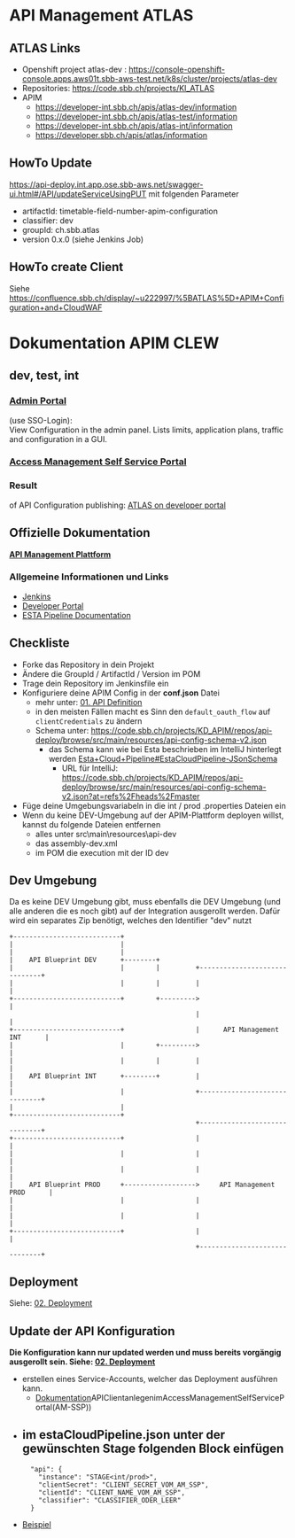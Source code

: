 # API Management ATLAS

## ATLAS Links
- Openshift project atlas-dev : https://console-openshift-console.apps.aws01t.sbb-aws-test.net/k8s/cluster/projects/atlas-dev
- Repositories: https://code.sbb.ch/projects/KI_ATLAS
- APIM
  - https://developer-int.sbb.ch/apis/atlas-dev/information
  - https://developer-int.sbb.ch/apis/atlas-test/information
  - https://developer-int.sbb.ch/apis/atlas-int/information
  - https://developer.sbb.ch/apis/atlas/information

## HowTo Update
https://api-deploy.int.app.ose.sbb-aws.net/swagger-ui.html#/API/updateServiceUsingPUT mit folgenden Parameter
- artifactId: timetable-field-number-apim-configuration
- classifier: dev
- groupId: ch.sbb.atlas
- version 0.x.0 (siehe Jenkins Job)

## HowTo create Client
Siehe https://confluence.sbb.ch/display/~u222997/%5BATLAS%5D+APIM+Configuration+and+CloudWAF

# Dokumentation APIM CLEW

## dev, test, int

### [Admin Portal](https://3scale-admin.int.app.ose.sbb-aws.net/p/login)
(use SSO-Login):\
View Configuration in the admin panel. Lists limits, application plans, traffic and configuration in a GUI.

### [Access Management Self Service Portal](https://am-ssp-int.sbb-cloud.net/#/home)

### Result
of API Configuration publishing:
[ATLAS on developer portal](https://developer-int.sbb.ch/apis?all=&text=atlas&scopes=PUBLIC;INTERNAL;PRIVATE)

## Offizielle Dokumentation ##

**[API Management Plattform](https://confluence.sbb.ch/display/AITG/API+Management)**

### Allgemeine Informationen und Links ###
* [Jenkins](https://ci.sbb.ch/job/KD_ESTA_BLUEPRINTS/job/aitg-apim-configuration/)
* [Developer Portal](https://developer-int.sbb.ch/api/201/blueprint)
* [ESTA Pipeline Documentation](https://confluence.sbb.ch/display/ESTA/Esta+Cloud+Pipeline)


## Checkliste
- Forke das Repository in dein Projekt
- Ändere die GroupId / ArtifactId / Version im POM
- Trage dein Repository im Jenkinsfile ein
- Konfiguriere deine APIM Config in der **conf.json** Datei
    - mehr unter: [01. API Definition](https://confluence.sbb.ch/display/AITG/01.+API+Definition)  
    - in den meisten Fällen macht es Sinn den ````default_oauth_flow```` auf ````clientCredentials```` zu ändern
    - Schema unter: https://code.sbb.ch/projects/KD_APIM/repos/api-deploy/browse/src/main/resources/api-config-schema-v2.json
        - das Schema kann wie bei Esta beschrieben im IntelliJ hinterlegt werden [Esta+Cloud+Pipeline#EstaCloudPipeline-JSonSchema](https://confluence.sbb.ch/display/ESTA/Esta+Cloud+Pipeline#EstaCloudPipeline-JSonSchema)
            - URL für IntelliJ: https://code.sbb.ch/projects/KD_APIM/repos/api-deploy/browse/src/main/resources/api-config-schema-v2.json?at=refs%2Fheads%2Fmaster
- Füge deine Umgebungsvariabeln in die int / prod .properties Dateien ein
- Wenn du keine DEV-Umgebung auf der APIM-Plattform deployen willst, kannst du folgende Dateien entfernen
    - alles unter src\main\resources\api-dev
    - das assembly-dev.xml
    - im POM die execution mit der ID dev

## Dev Umgebung
Da es keine DEV Umgebung gibt, muss ebenfalls die DEV Umgebung (und alle anderen die es noch gibt) auf der Integration ausgerollt werden.
Dafür wird ein separates Zip benötigt, welches den Identifier "dev" nutzt

```
+---------------------------+
|                           |
|                           |
|    API Blueprint DEV      +--------+
|                           |        |         +------------------------------+
|                           |        |         |                              |
+---------------------------+        +--------->                              |
                                               |                              |
+---------------------------+                  |      API Management INT      |
|                           |        +--------->                              |
|                           |        |         |                              |
|    API Blueprint INT      +--------+         |                              |
|                           |                  +------------------------------+
|                           |
+---------------------------+
                                               +------------------------------+
+---------------------------+                  |                              |
|                           |                  |                              |
|                           |                  |                              |
|    API Blueprint PROD     +------------------>     API Management PROD      |
|                           |                  |                              |
|                           |                  |                              |
+---------------------------+                  |                              |
                                               +------------------------------+
````
## Deployment
Siehe: [02. Deployment](https://confluence.sbb.ch/display/AITG/02.+Deployment)
 

## Update der API Konfiguration
**Die Konfiguration kann nur updated werden und muss bereits vorgängig ausgerollt sein. Siehe: [02. Deployment](https://confluence.sbb.ch/display/AITG/02.+Deployment)**

 - erstellen eines Service-Accounts, welcher das Deployment ausführen kann. 
    - [Dokumentation](https://confluence.sbb.ch/display/AITG/22.+Update+der+API+Konfiguration#id-22.UpdatederAPIKonfiguration-1)APIClientanlegenimAccessManagementSelfServicePortal(AM-SSP))
 - im estaCloudPipeline.json unter der gewünschten Stage folgenden Block einfügen 
    -  
    ````
      "api": {
        "instance": "STAGE<int/prod>",
        "clientSecret": "CLIENT_SECRET_VOM_AM_SSP",
        "clientId": "CLIENT_NAME_VOM_AM_SSP",
        "classifier": "CLASSIFIER_ODER_LEER"
      }
    ````
 - [Beispiel](https://code.sbb.ch/projects/KD_APIM/repos/elevator-api/browse/estaCloudPipeline.json#11-23)
 
